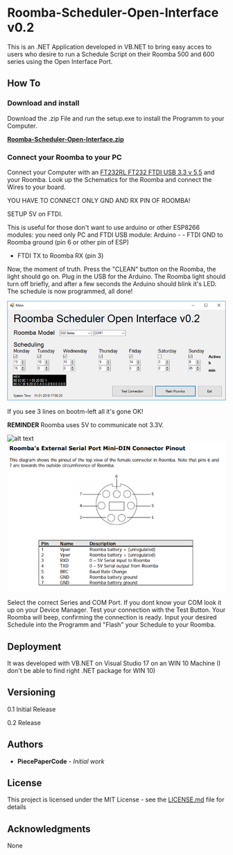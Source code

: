 # Roomba-Scheduler-Open-Interface v0.2

This is an .NET Application developed in VB.NET to bring easy acces to users who desire to run a Schedule Script on their Roomba 500 and 600 series using the Open Interface Port.


## How To
### Download and install
Download the .zip File and run the setup.exe to install the Programm to your Computer.

[**Roomba-Scheduler-Open-Interface.zip**](https://github.com/PiecePaperCode/Roomba-Scheduler-Open-Interface/raw/master/Roomba%20Scheduler%20Open%20Interface.zip "Roomba-Scheduler-Open-Interface.zip")

### Connect your Roomba to your PC
Connect your Computer with an [FT232RL FT232 FTDI USB 3.3 v 5,5](https://www.google.com/search?q=FT232RL+FT232+FTDI+USB+3.3+v+5,5&rlz=1C1MSIM_enCH735CH735&source=lnms&tbm=isch&sa=X&ved=0ahUKEwigkMv019nfAhUQaFAKHfb6A1sQ_AUIDigB&biw=2560&bih=1329) 
and your Roomba. Look up the Schematics for the Roomba and connect the Wires to your board. 

YOU HAVE TO CONNECT ONLY GND AND RX PIN OF ROOMBA!

SETUP 5V on FTDI.

This is useful for those don't want to use arduino or other ESP8266 modules: you need only PC and FTDI USB module:  Arduino - - FTDI GND to Roomba ground (pin 6 or other pin of ESP)
- FTDI TX to Roomba RX (pin 3)

Now, the moment of truth. Press the "CLEAN" button on the Roomba, the light should go on. Plug in the USB for the Arduino. The Roomba light should turn off briefly, and after a few seconds the Arduino should blink it's LED. The schedule is now programmed, all done!

![alt text](https://github.com/PiecePaperCode/Roomba-Scheduler-Open-Interface/blob/master/Pictures/Screenshot_1.PNG)

If you see 3 lines on bootm-left all it's gone OK!

**REMINDER** Roomba uses 5V to communicate not 3.3V.

![alt text](https://github.com/PiecePaperCode/Roomba-Scheduler-Open-Interface/blob/master/Pictures/Instruction_1.png)
![alt text](https://github.com/PiecePaperCode/Roomba-Scheduler-Open-Interface/blob/master/Pictures/Instruction_2.png)

Select the correct Series and COM Port. If you dont know your COM look it up on your Device Manager. Test your connection with the Test Button. Your Roomba will beep, confirming the connection is ready. Input your desired Schedule into the Programm and "Flash" your Schedule to your Roomba. 

## Deployment

It was developed with VB.NET on Visual Studio 17 on an WIN 10 Machine (I don't be able to find right .NET  package for WIN 10)

## Versioning

0.1 Initial Release

0.2 Release

## Authors

* **PiecePaperCode** - *Initial work* 

## License

This project is licensed under the MIT License - see the [LICENSE.md](LICENSE.md) file for details

## Acknowledgments

None
